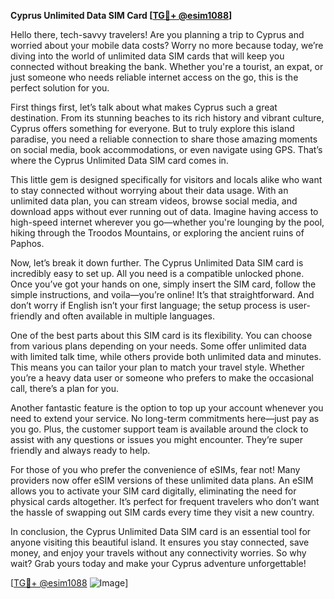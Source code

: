**Cyprus Unlimited Data SIM Card [[TG💪+ @esim1088](https://t.me/s/esim1088)]**

Hello there, tech-savvy travelers! Are you planning a trip to Cyprus and worried about your mobile data costs? Worry no more because today, we’re diving into the world of unlimited data SIM cards that will keep you connected without breaking the bank. Whether you're a tourist, an expat, or just someone who needs reliable internet access on the go, this is the perfect solution for you.

First things first, let’s talk about what makes Cyprus such a great destination. From its stunning beaches to its rich history and vibrant culture, Cyprus offers something for everyone. But to truly explore this island paradise, you need a reliable connection to share those amazing moments on social media, book accommodations, or even navigate using GPS. That’s where the Cyprus Unlimited Data SIM card comes in. 

This little gem is designed specifically for visitors and locals alike who want to stay connected without worrying about their data usage. With an unlimited data plan, you can stream videos, browse social media, and download apps without ever running out of data. Imagine having access to high-speed internet wherever you go—whether you're lounging by the pool, hiking through the Troodos Mountains, or exploring the ancient ruins of Paphos.

Now, let’s break it down further. The Cyprus Unlimited Data SIM card is incredibly easy to set up. All you need is a compatible unlocked phone. Once you’ve got your hands on one, simply insert the SIM card, follow the simple instructions, and voila—you’re online! It’s that straightforward. And don’t worry if English isn’t your first language; the setup process is user-friendly and often available in multiple languages.

One of the best parts about this SIM card is its flexibility. You can choose from various plans depending on your needs. Some offer unlimited data with limited talk time, while others provide both unlimited data and minutes. This means you can tailor your plan to match your travel style. Whether you’re a heavy data user or someone who prefers to make the occasional call, there’s a plan for you.

Another fantastic feature is the option to top up your account whenever you need to extend your service. No long-term commitments here—just pay as you go. Plus, the customer support team is available around the clock to assist with any questions or issues you might encounter. They’re super friendly and always ready to help.

For those of you who prefer the convenience of eSIMs, fear not! Many providers now offer eSIM versions of these unlimited data plans. An eSIM allows you to activate your SIM card digitally, eliminating the need for physical cards altogether. It’s perfect for frequent travelers who don’t want the hassle of swapping out SIM cards every time they visit a new country.

In conclusion, the Cyprus Unlimited Data SIM card is an essential tool for anyone visiting this beautiful island. It ensures you stay connected, save money, and enjoy your travels without any connectivity worries. So why wait? Grab yours today and make your Cyprus adventure unforgettable!

[[TG💪+ @esim1088](https://t.me/s/esim1088) ![Image](https://i.postimg.cc/Y0z9fWf4/image.png)]
